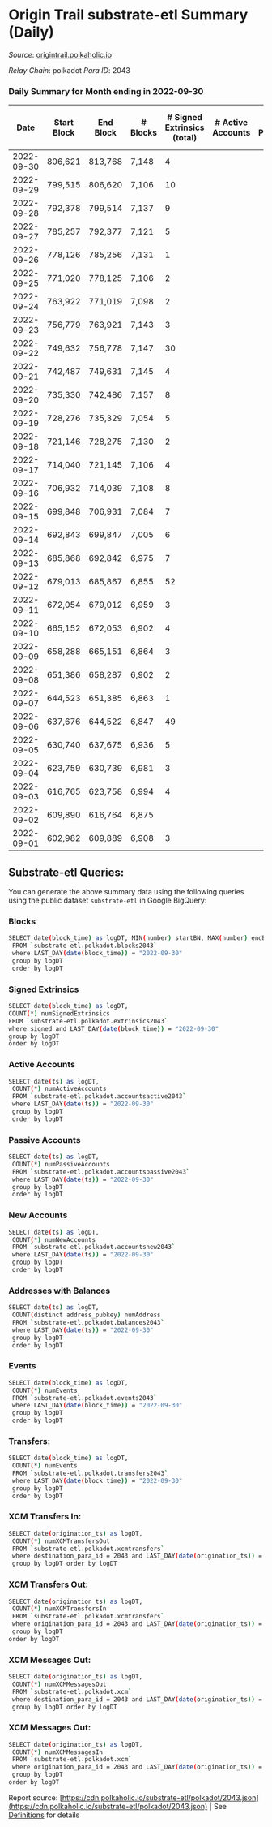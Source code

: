 # Origin Trail substrate-etl Summary (Daily)

_Source_: [origintrail.polkaholic.io](https://origintrail.polkaholic.io)

*Relay Chain*: polkadot
*Para ID*: 2043



### Daily Summary for Month ending in 2022-09-30


| Date | Start Block | End Block | # Blocks | # Signed Extrinsics (total) | # Active Accounts | # Passive | # New | # Addresses with Balances | # Events | # Transfers | # XCM Transfers In | # XCM Transfers Out | # XCM In | # XCM Out | Issues | 
| ---- | ----------- | --------- | -------- | --------------------------- | ----------------- | --------- | ----- | ------------------------- | -------- | ----------- | ------------------ | ------------------- | -------- | --------- | ------ |
| 2022-09-30 | 806,621 | 813,768 | 7,148 | 4 |  |  |  | 2,986 | 14,452 | 116  |   |   |  |  |  |
| 2022-09-29 | 799,515 | 806,620 | 7,106 | 10 |  |  |  |  | 14,572 | 266  |   |   |  |  |  |
| 2022-09-28 | 792,378 | 799,514 | 7,137 | 9 |  |  |  |  | 14,624 | 263  |   |   |  |  |  |
| 2022-09-27 | 785,257 | 792,377 | 7,121 | 5 |  |  |  |  | 14,416 | 125  |   |   |  |  |  |
| 2022-09-26 | 778,126 | 785,256 | 7,131 | 1 |  |  |  |  | 14,304 | 29  |   |   |  |  |  |
| 2022-09-25 | 771,020 | 778,125 | 7,106 | 2 |  |  |  |  | 14,292 | 58  |   |   |  |  |  |
| 2022-09-24 | 763,922 | 771,019 | 7,098 | 2 |  |  |  |  | 14,275 | 58  |   |   |  |  |  |
| 2022-09-23 | 756,779 | 763,921 | 7,143 | 3 |  |  |  |  | 14,404 | 87  |   |   |  |  |  |
| 2022-09-22 | 749,632 | 756,778 | 7,147 | 30 |  |  |  |  | 14,777 | 205  |   |   |  |  |  |
| 2022-09-21 | 742,487 | 749,631 | 7,145 | 4 |  |  |  |  | 14,420 | 90  |   |   |  |  |  |
| 2022-09-20 | 735,330 | 742,486 | 7,157 | 8 |  |  |  |  | 14,624 | 233  |   |   |  |  |  |
| 2022-09-19 | 728,276 | 735,329 | 7,054 | 5 |  |  |  |  | 14,297 | 140  |   |   |  |  |  |
| 2022-09-18 | 721,146 | 728,275 | 7,130 | 2 |  |  |  |  | 14,340 | 59  |   |   |  |  |  |
| 2022-09-17 | 714,040 | 721,145 | 7,106 | 4 |  |  |  |  | 14,368 | 117  |   |   |  |  |  |
| 2022-09-16 | 706,932 | 714,039 | 7,108 | 8 |  |  |  |  | 14,476 | 186  |   |   |  |  |  |
| 2022-09-15 | 699,848 | 706,931 | 7,084 | 7 |  |  |  |  | 14,415 | 181  |   |   |  |  |  |
| 2022-09-14 | 692,843 | 699,847 | 7,005 | 6 |  |  |  |  | 14,222 | 154  |   |   |  |  |  |
| 2022-09-13 | 685,868 | 692,842 | 6,975 | 7 |  |  |  |  | 14,222 | 203  |   |   |  |  |  |
| 2022-09-12 | 679,013 | 685,867 | 6,855 | 52 |  |  |  |  | 14,560 | 377  |   |   |  |  |  |
| 2022-09-11 | 672,054 | 679,012 | 6,959 | 3 |  |  |  |  | 14,036 | 88  |   |   |  |  |  |
| 2022-09-10 | 665,152 | 672,053 | 6,902 | 4 |  |  |  |  | 13,963 | 119  |   |   |  |  |  |
| 2022-09-09 | 658,288 | 665,151 | 6,864 | 3 |  |  |  |  | 13,849 | 90  |   |   |  |  |  |
| 2022-09-08 | 651,386 | 658,287 | 6,902 | 2 |  |  |  |  | 13,884 | 58  |   |   |  |  |  |
| 2022-09-07 | 644,523 | 651,385 | 6,863 | 1 |  |  |  |  | 13,767 | 30  |   |   |  |  |  |
| 2022-09-06 | 637,676 | 644,522 | 6,847 | 49 |  |  |  |  | 14,307 | 170  |   |   |  |  |  |
| 2022-09-05 | 630,740 | 637,675 | 6,936 | 5 |  |  |  |  | 14,039 | 122  |   |   |  |  |  |
| 2022-09-04 | 623,759 | 630,739 | 6,981 | 3 |  |  |  |  | 14,079 | 87  |   |   |  |  |  |
| 2022-09-03 | 616,765 | 623,758 | 6,994 | 4 |  |  |  |  | 14,144 | 116  |   |   |  |  |  |
| 2022-09-02 | 609,890 | 616,764 | 6,875 |  |  |  |  |  | 13,754 |   |   |   |  |  |  |
| 2022-09-01 | 602,982 | 609,889 | 6,908 | 3 |  |  |  |  | 13,907 | 60  |   |   |  |  |  |

## Substrate-etl Queries:
You can generate the above summary data using the following queries using the public dataset `substrate-etl` in Google BigQuery:

### Blocks
```bash
SELECT date(block_time) as logDT, MIN(number) startBN, MAX(number) endBN, COUNT(*) numBlocks 
 FROM `substrate-etl.polkadot.blocks2043`  
 where LAST_DAY(date(block_time)) = "2022-09-30" 
 group by logDT 
 order by logDT
```

### Signed Extrinsics
```bash
SELECT date(block_time) as logDT, 
COUNT(*) numSignedExtrinsics 
FROM `substrate-etl.polkadot.extrinsics2043`  
where signed and LAST_DAY(date(block_time)) = "2022-09-30" 
group by logDT 
order by logDT
```

### Active Accounts
```bash
SELECT date(ts) as logDT, 
 COUNT(*) numActiveAccounts 
 FROM `substrate-etl.polkadot.accountsactive2043` 
 where LAST_DAY(date(ts)) = "2022-09-30" 
 group by logDT 
 order by logDT
```

### Passive Accounts
```bash
SELECT date(ts) as logDT, 
 COUNT(*) numPassiveAccounts 
 FROM `substrate-etl.polkadot.accountspassive2043` 
 where LAST_DAY(date(ts)) = "2022-09-30" 
 group by logDT 
 order by logDT
```

### New Accounts
```bash
SELECT date(ts) as logDT, 
 COUNT(*) numNewAccounts 
 FROM `substrate-etl.polkadot.accountsnew2043` 
 where LAST_DAY(date(ts)) = "2022-09-30" 
 group by logDT
 order by logDT
```

### Addresses with Balances
```bash
SELECT date(ts) as logDT,
 COUNT(distinct address_pubkey) numAddress 
 FROM `substrate-etl.polkadot.balances2043` 
 where LAST_DAY(date(ts)) = "2022-09-30" 
 group by logDT 
 order by logDT
```

### Events
```bash
SELECT date(block_time) as logDT, 
 COUNT(*) numEvents 
 FROM `substrate-etl.polkadot.events2043` 
 where LAST_DAY(date(block_time)) = "2022-09-30" 
 group by logDT 
 order by logDT
```

### Transfers:
```bash
SELECT date(block_time) as logDT, 
 COUNT(*) numEvents 
 FROM `substrate-etl.polkadot.transfers2043` 
 where LAST_DAY(date(block_time)) = "2022-09-30" 
 group by logDT 
 order by logDT
```

### XCM Transfers In:
```bash
SELECT date(origination_ts) as logDT, 
 COUNT(*) numXCMTransfersOut 
 FROM `substrate-etl.polkadot.xcmtransfers` 
 where destination_para_id = 2043 and LAST_DAY(date(origination_ts)) = "2022-09-30" 
 group by logDT order by logDT
```

### XCM Transfers Out:
```bash
SELECT date(origination_ts) as logDT, 
 COUNT(*) numXCMTransfersIn 
 FROM `substrate-etl.polkadot.xcmtransfers` 
 where origination_para_id = 2043 and LAST_DAY(date(origination_ts)) = "2022-09-30" 
 group by logDT 
order by logDT
```

### XCM Messages Out:
```bash
SELECT date(origination_ts) as logDT, 
 COUNT(*) numXCMMessagesOut 
 FROM `substrate-etl.polkadot.xcm` 
 where destination_para_id = 2043 and LAST_DAY(date(origination_ts)) = "2022-09-30" 
 group by logDT order by logDT
```

### XCM Messages Out:
```bash
SELECT date(origination_ts) as logDT, 
 COUNT(*) numXCMMessagesIn 
 FROM `substrate-etl.polkadot.xcm` 
 where origination_para_id = 2043 and LAST_DAY(date(origination_ts)) = "2022-09-30" 
 group by logDT 
order by logDT
```


Report source: [https://cdn.polkaholic.io/substrate-etl/polkadot/2043.json](https://cdn.polkaholic.io/substrate-etl/polkadot/2043.json) | See [Definitions](/DEFINITIONS.md) for details

